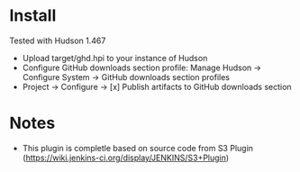 
Install
=======

Tested with Hudson 1.467

* Upload target/ghd.hpi to your instance of Hudson
* Configure GitHub downloads section profile: Manage Hudson -> Configure System -> GitHub downloads section profiles
* Project -> Configure -> [x] Publish artifacts to GitHub downloads section

Notes
=====

* This plugin is completle based on source code from S3 Plugin (https://wiki.jenkins-ci.org/display/JENKINS/S3+Plugin)
